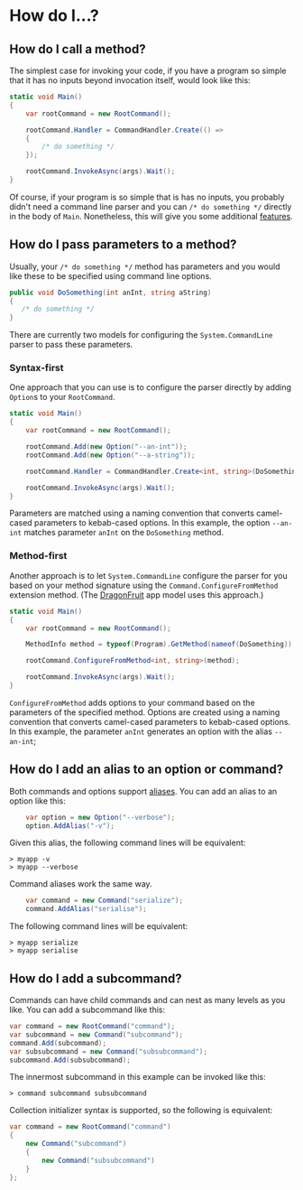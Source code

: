 # How do I...?

## How do I call a method?

The simplest case for invoking your code, if you have a program so simple that it has no inputs beyond invocation itself, would look like this:

```csharp
static void Main()
{
    var rootCommand = new RootCommand();

    rootCommand.Handler = CommandHandler.Create(() =>
    {
        /* do something */
    });

    rootCommand.InvokeAsync(args).Wait();
}
```

Of course, if your program is so simple that is has no inputs, you probably didn't need a command line parser and you can `/* do something */` directly in the body of `Main`. Nonetheless, this will give you some additional [features](Features-overview).

## How do I pass parameters to a method?

Usually, your `/* do something */` method has parameters and you would like these to be specified using command line options. 

```csharp
public void DoSomething(int anInt, string aString)
{
   /* do something */
}
```

There are currently two models for configuring the `System.CommandLine` parser to pass these parameters.

### Syntax-first

One approach that you can use is to configure the parser directly by adding `Option`s to your `RootCommand`.

```csharp
static void Main()
{
    var rootCommand = new RootCommand();

    rootCommand.Add(new Option("--an-int"));
    rootCommand.Add(new Option("--a-string"));

    rootCommand.Handler = CommandHandler.Create<int, string>(DoSomething);

    rootCommand.InvokeAsync(args).Wait();
}
```

Parameters are matched using a naming convention that converts camel-cased parameters to kebab-cased options. In this example, the option `--an-int` matches parameter `anInt` on the `DoSomething` method.

### Method-first

Another approach is to let `System.CommandLine` configure the parser for you based on your method signature using the `Command.ConfigureFromMethod` extension method. (The  [DragonFruit](Your-first-app-with-System.CommandLine.DragonFruit) app model uses this approach.)


```csharp
static void Main()
{
    var rootCommand = new RootCommand();

    MethodInfo method = typeof(Program).GetMethod(nameof(DoSomething));

    rootCommand.ConfigureFromMethod<int, string>(method);

    rootCommand.InvokeAsync(args).Wait();
}

```

`ConfigureFromMethod` adds options to your command based on the parameters of the specified method. Options are created using a naming convention that converts camel-cased parameters to kebab-cased options. In this example, the parameter `anInt` generates an option with the alias `--an-int`;

## How do I add an alias to an option or command?

Both commands and options support [aliases](Concepts#Aliases). You can add an alias to an option like this:

```csharp
    var option = new Option("--verbose");
    option.AddAlias("-v");
```

Given this alias, the following command lines will be equivalent:

```console
> myapp -v
> myapp --verbose
```

Command aliases work the same way.

```csharp
    var command = new Command("serialize");
    command.AddAlias("serialise");
```

The following command lines will be equivalent:

```console
> myapp serialize
> myapp serialise
```

## How do I add a subcommand?

Commands can have child commands and can nest as many levels as you like. You can add a subcommand like this:

```csharp
var command = new RootCommand("command");
var subcommand = new Command("subcommand");
command.Add(subcommand);
var subsubcommand = new Command("subsubcommand");
subcommand.Add(subsubcommand);

```

The innermost subcommand in this example can be invoked like this:

```console
> command subcommand subsubcommand
```

Collection initializer syntax is supported, so the following is equivalent:

```csharp
var command = new RootCommand("command")
{
    new Command("subcommand")
    {
        new Command("subsubcommand")
    }
};
```
